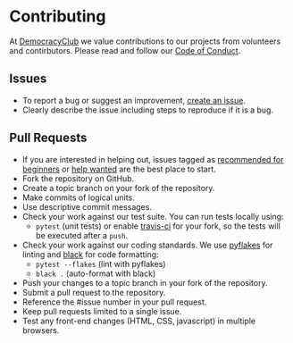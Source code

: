 # Contributing

At [DemocracyClub](https://democracyclub.org.uk/) we value contributions to our projects from volunteers and contirbutors. Please read and follow our [Code of Conduct](https://democracyclub.org.uk/code-of-conduct/).

## Issues
* To report a bug or suggest an improvement, [create an issue](https://github.com/DemocracyClub/UK-Polling-Stations/issues/new).
* Clearly describe the issue including steps to reproduce if it is a bug.

## Pull Requests
* If you are interested in helping out, issues tagged as [recommended for beginners](https://github.com/DemocracyClub/UK-Polling-Stations/issues?q=is%3Aopen+is%3Aissue+label%3A%22recommended+for+beginners%22) or [help wanted](https://github.com/DemocracyClub/UK-Polling-Stations/issues?q=is%3Aopen+is%3Aissue+label%3A%22help+wanted%22) are the best place to start.
* Fork the repository on GitHub.
* Create a topic branch on your fork of the repository.
* Make commits of logical units.
* Use descriptive commit messages.
* Check your work against our test suite. You can run tests locally using:
    * `pytest` (unit tests) 
    or enable [travis-ci](https://travis-ci.org/) for your fork, so the tests will be executed after a `push`.
* Check your work against our coding standards. We use [pyflakes](https://github.com/PyCQA/pyflakes) for linting and [black](https://github.com/ambv/black) for code formatting:
     * `pytest --flakes` (lint with pyflakes)
     * `black .` (auto-format with black)
* Push your changes to a topic branch in your fork of the repository.
* Submit a pull request to the repository.
* Reference the #issue number in your pull request.
* Keep pull requests limited to a single issue.
* Test any front-end changes (HTML, CSS, javascript) in multiple browsers.
